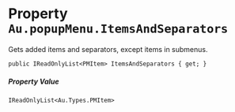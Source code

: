 # Property `Au.popupMenu.ItemsAndSeparators`

Gets added items and separators, except items in submenus.

```
public IReadOnlyList<PMItem> ItemsAndSeparators { get; }
```

##### Property Value

`IReadOnlyList<Au.Types.PMItem>`